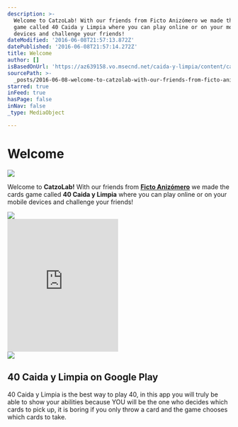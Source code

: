 ```yaml
---
description: >-
  Welcome to CatzoLab! With our friends from Ficto Anizómero we made the cards
  game called 40 Caida y Limpia where you can play online or on your mobile
  devices and challenge your friends!
dateModified: '2016-06-08T21:57:13.872Z'
datePublished: '2016-06-08T21:57:14.272Z'
title: Welcome
author: []
isBasedOnUrl: 'https://az639158.vo.msecnd.net/caida-y-limpia/content/caida.png'
sourcePath: >-
  _posts/2016-06-08-welcome-to-catzolab-with-our-friends-from-ficto-anizomero-w.md
starred: true
inFeed: true
hasPage: false
inNav: false
_type: MediaObject

---
```

# Welcome
![](https://the-grid-user-content.s3-us-west-2.amazonaws.com/a3d389f4-e58f-4ac3-955c-c5f95af58915.png)

Welcome to **CatzoLab!** With our friends from **[Ficto Anizómero][0]** we made the cards game called **40 Caida y Limpia** where you can play online or on your mobile devices and challenge your friends!

<article style=""><img src="https://s3-us-west-2.amazonaws.com/the-grid-img/p/418e23ec4ff8d027b1db74b3eb1a85881ccd7803.png" /></article>

<iframe src="https://cdn.embedly.com/widgets/media.html?src=http%3A%2F%2Fwidgets.itunes.apple.com%2Fwidget.html%3Fc%3Dus%26brc%3DFFFFFF%26blc%3DFFFFFF%26trc%3DFFFFFF%26tlc%3DFFFFFF%26d%3D%26t%3D%26m%3Dsoftware%26e%3Dsoftware%2CiPadSoftware%26w%3D250%26h%3D300%26ids%3D935492399%26wt%3Ddiscovery%26partnerId%3D%26affiliate_id%3D%26at%3D%26ct%3D&amp;url=https%3A%2F%2Fitunes.apple.com%2Fus%2Fapp%2F40-caida-y-limpia%2Fid935492399%3Fmt%3D8&amp;image=http%3A%2F%2Fis1.mzstatic.com%2Fimage%2Fthumb%2FPurple49%2Fv4%2F2d%2F12%2Fc5%2F2d12c560-d6f0-65d0-d168-4b1808d89b3c%2Fsource%2F1200x630bf.jpg&amp;key=b7d04c9b404c499eba89ee7072e1c4f7&amp;type=text%2Fhtml&amp;schema=apple" width="250" height="300" scrolling="no" frameborder="0" allowfullscreen="" style=""></iframe>

<article style=""><img src="https://s3-us-west-2.amazonaws.com/the-grid-img/p/b51126a4c7eedd87e63cdfcf5b47b47b2c7d668c.jpg" /><h1>40 Caida y Limpia on Google Play</h1><p>40 Caida y Limpia is the best way to play 40, in this app you will truly be able to show your abilities because YOU will be the one who decides which cards to pick up, it is boring if you only throw a card and the game chooses which cards to take.</p></article>



[0]: http://anizomero.com/